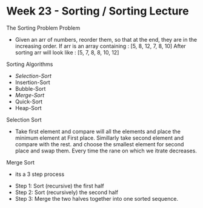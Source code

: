 # Week 23 - Sorting / Sorting Lecture

The Sorting Problem
Problem
- Given an arr of numbers, reorder them, so that at the end, they are in the increasing order.
  If arr is an array containing : [5, 8, 12, 7, 8, 10]
  After sorting arr will look like : [5, 7, 8, 8, 10, 12]

Sorting Algorithms
* *Selection-Sort*
* Insertion-Sort
* Bubble-Sort
* *Merge-Sort*
* Quick-Sort
* Heap-Sort

Selection Sort
* Take first element and compare will all the elements and place the minimum element at 
  First place. Simillarly take second element and compare with the rest. and choose the 
  smallest element for second place and swap them. 
  Every time the rane on which we itrate decreases. 
  

Merge Sort
*  its a 3 step process
- Step 1: 
  Sort (recursive) the first half
- Step 2: 
  Sort (recursively) the second half
- Step 3:
  Merge the two halves together into one sorted sequence.